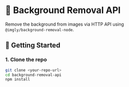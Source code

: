 # 🧼 Background Removal API

Remove the background from images via HTTP API using `@imgly/background-removal-node`.

## 🚀 Getting Started

### 1. Clone the repo

```bash
git clone <your-repo-url>
cd background-removal-api
npm install
